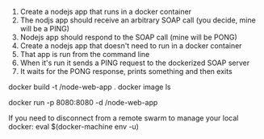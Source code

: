 1) Create a nodejs app that runs in a docker container
2) The nodjs app should receive an arbitrary SOAP call (you decide, mine will be a PING)
3) Nodejs app should respond to the SOAP call (mine will be PONG)
4) Create a nodejs app that doesn't need to run in a docker container
5) That app is run from the command line
6) When it's run it sends a PING request to the dockerized SOAP server
7) It waits for the PONG response, prints something and then exits

docker build -t <your username>/node-web-app .
docker image ls

docker run -p 8080:8080 -d <your username>/node-web-app

If you need to disconnect from a remote swarm to manage your local docker:
eval $(docker-machine env -u)